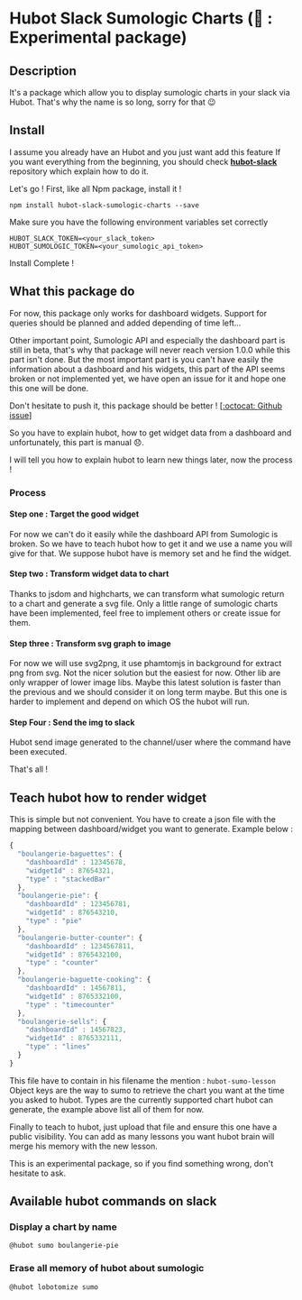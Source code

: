 # Hubot Slack Sumologic Charts (:microscope: : **Experimental package**)

## Description

It's a package which allow you to display sumologic charts in your slack via Hubot.
That's why the name is so long, sorry for that :wink:

## Install 

I assume you already have an Hubot and you just want add this feature
If you want everything from the beginning, you should check [**hubot-slack**](https://github.com/slackhq/hubot-slack)
repository which explain how to do it.

Let's go ! First, like all Npm package, install it !
```
npm install hubot-slack-sumologic-charts --save
```

Make sure you have the following environment variables set correctly

```
HUBOT_SLACK_TOKEN=<your_slack_token>
HUBOT_SUMOLOGIC_TOKEN=<your_sumologic_api_token>
```

Install Complete !


## What this package do

For now, this package only works for dashboard widgets. Support for queries should be planned and added depending 
of time left... 

Other important point, Sumologic API and especially the dashboard part is still in beta, that's why that package will
never reach version 1.0.0 while this part isn't done. But the most important part is you can't have easily the information
about a dashboard and his widgets, this part of the API seems broken or not implemented yet, we have open an issue
for it and hope one this one will be done.

Don't hesitate to push it, this package should be better ! [[:octocat: Github issue](https://github.com/SumoLogic/sumo-api-doc/issues/8)]

So you have to explain hubot, how to get widget data from a dashboard and unfortunately, this part is manual :disappointed:.
 
I will tell you how to explain hubot to learn new things later, now the process ! 

### Process 

#### Step one : Target the good widget
For now we can't do it easily while the dashboard API from Sumologic is broken.
So we have to teach hubot how to get it and we use a name you will give for that.
We suppose hubot have is memory set and he find the widget.


#### Step two : Transform widget data to chart

Thanks to jsdom and highcharts, we can transform what sumologic return to a chart and generate a svg file.
Only a little range of sumologic charts have been implemented, feel free to implement others or create issue for them.

#### Step three : Transform svg graph to image

For now we will use svg2png, it use phamtomjs in background for extract png from
svg. Not the nicer solution but the easiest for now. Other lib are only wrapper 
of lower image libs. Maybe this latest solution is faster than the previous and 
we should consider it on long term maybe. But this one is harder to implement and
depend on which OS the hubot will run.

#### Step Four : Send the img to slack

Hubot send image generated to the channel/user where the command have been executed.


That's all ! 

## Teach hubot how to render widget

This is simple but not convenient. You have to create a json file with the mapping between dashboard/widget you want to
generate. Example below :

```javascript
{
  "boulangerie-baguettes": {
    "dashboardId" : 12345678,
    "widgetId" : 87654321,
    "type" : "stackedBar"
  },
  "boulangerie-pie": {
    "dashboardId" : 123456781,
    "widgetId" : 876543210,
    "type" : "pie"
  },
  "boulangerie-butter-counter": {
    "dashboardId" : 1234567811,
    "widgetId" : 8765432100,
    "type" : "counter"
  },
  "boulangerie-baguette-cooking": {
    "dashboardId" : 14567811,
    "widgetId" : 8765332100,
    "type" : "timecounter"
  },
  "boulangerie-sells": {
    "dashboardId" : 14567823,
    "widgetId" : 8765332111,
    "type" : "lines"
  }
}
```


This file have to contain in his filename the mention : `hubot-sumo-lesson`
Object keys are the way to sumo to retrieve the chart you want at the time you asked to hubot.
Types are the currently supported chart hubot can generate, the example above list all of them for now.

Finally to teach to hubot, just upload that file and ensure this one have a public visibility.
You can add as many lessons you want hubot brain will merge his memory with the new lesson. 

This is an experimental package, so if you find something wrong, don't hesitate to ask.

## Available hubot commands on slack

### Display a chart by name

```
@hubot sumo boulangerie-pie
```

### Erase all memory of hubot about sumologic

```
@hubot lobotomize sumo
```
